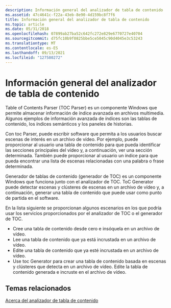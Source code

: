 ```yaml
---
description: Información general del analizador de tabla de contenido
ms.assetid: 47c4641c-f22a-43eb-8e90-4d159bc8f7f6
title: Información general del analizador de tabla de contenido
ms.topic: article
ms.date: 05/31/2018
ms.openlocfilehash: 07899ab27ba52c642fc272e829e6770727e40704
ms.sourcegitcommit: d75fc10b9f0825bbe5ce5045c90d4045e3c53243
ms.translationtype: MT
ms.contentlocale: es-ES
ms.lasthandoff: 09/13/2021
ms.locfileid: "127580272"
---
```

# <a name="overview-of-table-of-contents-parser"></a>Información general del analizador de tabla de contenido

Table of Contents Parser (TOC Parser) es un componente Windows que permite almacenar información de índice avanzada en archivos multimedia. Algunos ejemplos de información avanzada de índices son las tablas de contenido, los índices semánticos y los paneles de historias.

Con toc Parser, puede escribir software que permita a los usuarios buscar escenas de interés en un archivo de vídeo. Por ejemplo, puede proporcionar al usuario una tabla de contenido para que pueda identificar las secciones principales del vídeo y, a continuación, ver una sección determinada. También puede proporcionar al usuario un índice para que pueda encontrar una lista de escenas relacionadas con una palabra o frase determinada.

Generador de tablas de contenido (generador de TOC) es un componente Windows que funciona junto con el analizador de TOC. ToC Generator puede detectar escenas y clústeres de escenas en un archivo de vídeo y, a continuación, generar una tabla de contenido que puede usar como punto de partida en el software.

En la lista siguiente se proporcionan algunos escenarios en los que podría usar los servicios proporcionados por el analizador de TOC o el generador de TOC.

-   Cree una tabla de contenido desde cero e insóquela en un archivo de vídeo.
-   Lee una tabla de contenido que ya está incrustada en un archivo de vídeo.
-   Edite una tabla de contenido que ya esté incrustada en un archivo de vídeo.
-   Use toc Generator para crear una tabla de contenido basada en escenas y clústeres que detecta en un archivo de vídeo. Edite la tabla de contenido generada e incruste en el archivo de vídeo.

## <a name="related-topics"></a>Temas relacionados

<dl> <dt>

[Acerca del analizador de tabla de contenido](about-toc-parser.md)
</dt> </dl>

 

 



